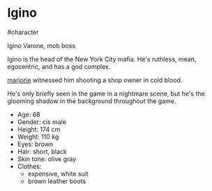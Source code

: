 # Igino

#character

Igino Varone, mob boss

Igino is the head of the New York City mafia. He's ruthless, mean, egocentric, and has a god complex.

[marjorie](marjorie.md) witnessed him shooting a shop owner in cold blood.

He's only briefly seen in the game in a nightmare scene, but he's the glooming shadow in the background throughout the game.

- Age: 68
- Gender: cis male
- Height: 174 cm
- Weight: 110 kg
- Eyes: brown
- Hair: short, black
- Skin tone: olive gray
- Clothes:
  - expensive, white suit
  - brown leather boots

